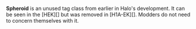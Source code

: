 **Spheroid** is an unused tag class from earlier in Halo's development. It can be seen in the [HEK][] but was removed in [H1A-EK][]. Modders do not need to concern themselves with it.
